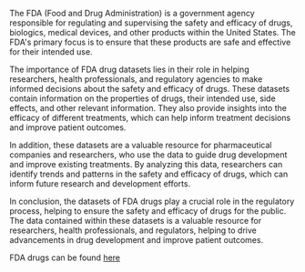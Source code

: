 The FDA (Food and Drug Administration) is a government agency responsible for regulating and supervising the safety and efficacy of drugs, biologics, medical devices, and other products within the United States. The FDA's primary focus is to ensure that these products are safe and effective for their intended use.

The importance of FDA drug datasets lies in their role in helping researchers, health professionals, and regulatory agencies to make informed decisions about the safety and efficacy of drugs. These datasets contain information on the properties of drugs, their intended use, side effects, and other relevant information. They also provide insights into the efficacy of different treatments, which can help inform treatment decisions and improve patient outcomes.

In addition, these datasets are a valuable resource for pharmaceutical companies and researchers, who use the data to guide drug development and improve existing treatments. By analyzing this data, researchers can identify trends and patterns in the safety and efficacy of drugs, which can inform future research and development efforts.

In conclusion, the datasets of FDA drugs play a crucial role in the regulatory process, helping to ensure the safety and efficacy of drugs for the public. The data contained within these datasets is a valuable resource for researchers, health professionals, and regulators, helping to drive advancements in drug development and improve patient outcomes.

FDA drugs can be found [here](https://www.fda.gov/drugs/drug-approvals-and-databases/drugsfda-data-files)
